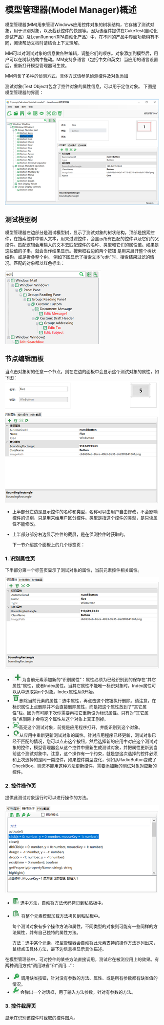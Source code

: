 # 模型管理器\(Model Manager\)概述

模型管理器\(MM\)用来管理Windows应用控件对象的树状结构，它存储了测试对象，用于识别对象，以及截获控件的快照等。因为该组件提供在CukeTest\(自动化测试产品）及LeanRunner\(RPA自动化产品）中，在不同的产品中界面功能稍有不同，阅读帮助文档时请结合上下文理解。

MM可以对测试对象的信息做各种编辑，调整它们的顺序。对象添加到模型后，用户可以在树状结构中拖动。MM支持多语言（包括中文和英文）当应用的语言设置后，重新打开模型管理器可生效。

MM包含了多种的侦测方式，具体方式请参见[侦测控件及对象添加](control_spy.md)

测试对象\(Test Object\)包含了控件对象的属性信息，可以用于定位对象。 下图是模型管理器的界面：

![](../.gitbook/assets/3_model_manager.png)

## 测试模型树

模型管理器左边部分是测试模型树，显示了测试对象的树状结构，顶部是搜索控件，在搜索控件中输入文本，用来过滤控件，会显示所有匹配的控件以及它们的父控件。匹配逻辑会用输入的文本去匹配控件的名称、类型和它们的属性值。如果是这些值的子串，就会当作结果显示。搜索框右边的两个按钮 是用来展开整个树状结构，或是折叠整个树。 例如下图显示了搜索文本“edit”时，搜索结果过滤的情况。匹配的对象都以红色标出：

![](../.gitbook/assets/3.1_search.png)

## 节点编辑面板

当点击对象树的任意一个节点，则在左边的面板中会显示这个测试对象的属性，如下图： ![](../.gitbook/assets/3.2_node_edit.png)

* 上半部分左边是显示控件的名称和类型，名称可以由用户自由修改，不会影响控件的识别，只是用来给用户区分控件。类型是指这个控件的类型，是只读属性不能修改。
* 上半部分部分右边显示控件的截屏，是在侦测控件时获取的。

  下一节介绍这个面板上的几个标签页：

### 1. 识别属性页

下半部分第一个标签页显示了测试对象的属性，当前元素控件相关属性。

![](../.gitbook/assets/3.3_1_property_grid.png)

* ![](../.gitbook/assets/3.3_2_plus.png)为当前元素添加新的“识别属性”：属性必须为已经识别到的保存在“其它属性”属性，或者Index属性。当其它属性不能唯一标识对象时，Index属性可以从中选取第n个对象。Index属性从0开始。
* ![](../.gitbook/assets/3.3_3_delete.png)删除当前元素的属性：选中属性，再点击这个按钮执行删除。请注意，在标识属性上点删除并不会直接删除属性，而是把这个属性放到了“其它属性”栏。因为有可能下次你需要再把它重新设为标识属性。只有对“其它属性”点删除才会将这个属性从这个对象上真正删掉。
* ![](../.gitbook/assets/3.3_4_highlight.png)高亮这个测试对象，前提是应用程序打开，并能识别到这个对象。
* ![](../.gitbook/assets/3.3_5_refresh.png)从应用中重新更新测试对象的属性。针对应用程序已经更新，测试对象已经不匹配的情况，您可以点击这个按钮，然后选择新的应用中对应这个测试对象的控件，模型管理器会从这个控件中重新生成测试对象，并把属性更新到当前这个测试对象中。注意，这个操作有一个约束，就是您这次选择的控件必须和上次选择的是同一类控件，如果控件类型变化，例如从RadioButton变成了CheckBox，则您不能用这种方法更新控件，需要添加新的测试对象对应新的控件。

### 2. 控件操作页

提供此测试对象运行时可以进行操作的方法。

![](../.gitbook/assets/3.4_operations.png)

* ![](../.gitbook/assets/3.4_1_copy_code.png) 选中方法，自动将方法代码拷贝到粘贴板中。
* ![](../.gitbook/assets/3.4_2_copy_model.png) 将整个元素模型加载方法拷贝到粘贴板中。

  每个测试对象有多个操作方法和属性，不同类型的对象则可能有一些同样的方法属性，并有自己独特的属性方法。

  方法：选中某个元素，模型管理器会自动将此元素支持的操作方法罗列出来，鼠标点击具体方法，最下边信息栏显示具体描述。

在模型管理器中，可对控件的某些方法直接调用，测试它在被测应用上的效果。有两种调用方式“调用缺省”和“调用…”：

* ![](../.gitbook/assets/3.4_2_run_default.png) 调用缺省按钮，针对没有参数的方法、属性、或是所有参数都有缺省值的情况。
* ![](../.gitbook/assets/3.4_3_run.png) 会弹出一个对话框，用于输入方法参数，针对有参数的方法。

### 3. 控件截屏页

显示在识别该控件时截取的控件图片。

